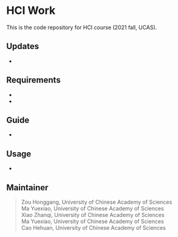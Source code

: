 HCI Work
===
This is the code repository for HCI course (2021 fall, UCAS). 

Updates
---
* 

Requirements
---
* 
* 

Guide
---
* 

Usage
---
* 

Maintainer
---
>Zou Honggang, University of Chinese Academy of Sciences<br>
>Ma Yuexiao, University of Chinese Academy of Sciences<br>
>Xiao Zhanqi, University of Chinese Academy of Sciences<br>
>Ma Yuexiao, University of Chinese Academy of Sciences<br>
>Cao Hehuan, University of Chinese Academy of Sciences
